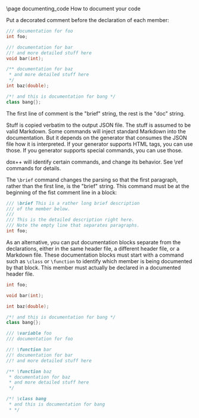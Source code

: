 \page documenting_code How to document your code

Put a decorated comment before the declaration of each member:
```cpp
/// documentation for foo
int foo;

//! documentation for bar
//! and more detailed stuff here
void bar(int);

/** documentation for baz
 * and more detailed stuff here
 */
int baz(double);

/*! and this is documentation for bang */
class bang{};
```

The first line of comment is the "brief" string, the rest is the "doc" string.

Stuff is copied verbatim to the output JSON file. The stuff is assumed to be valid
Markdown. Some commands will inject standard Markdown into the documentation.
But it depends on the generator that consumes the JSON file how it is interpreted.
If your generator supports HTML tags, you can use those. If you generator supports
special commands, you can use those.

dox++ will identify certain commands, and change its behavior. See \ref commands
for details.

The `\brief` command changes the parsing so that the first paragraph, rather than
the first line, is the "brief" string. This command must be at the beginning of
the fist comment line in a block:
```cpp
/// \brief This is a rather long brief description
/// of the member below.
///
/// This is the detailed description right here.
/// Note the empty line that separates paragraphs.
int foo;
```

As an alternative, you can put documentation blocks separate from the declarations,
either in the same header file, a different header file, or a Markdown file. These
documentation blocks must start with a command such as `\class` or `\function` to
identify which member is being documented by that block. This member must actually
be declared in a documented header file.
```cpp
int foo;

void bar(int);

int baz(double);

/*! and this is documentation for bang */
class bang{};

/// \variable foo
/// documentation for foo

//! \function bar
//! documentation for bar
//! and more detailed stuff here

/** \function baz
 * documentation for baz
 * and more detailed stuff here
 */

/*! \class bang
 * and this is documentation for bang
 * */
```
